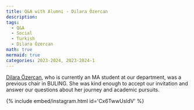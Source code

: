 ```yaml
---
title: Q&A with Alumni - Dilara Özercan
description:
tags:
  - Q&A
  - Social
  - Turkish
  - Dilara Özercan
math: true
mermaid: true
categories: 2023-2024, 2023-2024-1
---
```


[Dilara Özercan](https://www.linkedin.com/in/aysegul-dilara-ozercan), who is currently an MA student at our department, was a previous chair in BULING. She was kind enough to accept our invitation and answer our questions about her journey and academic pursuits.

{% include embed/instagram.html id='Cx6TwwUsldV' %}